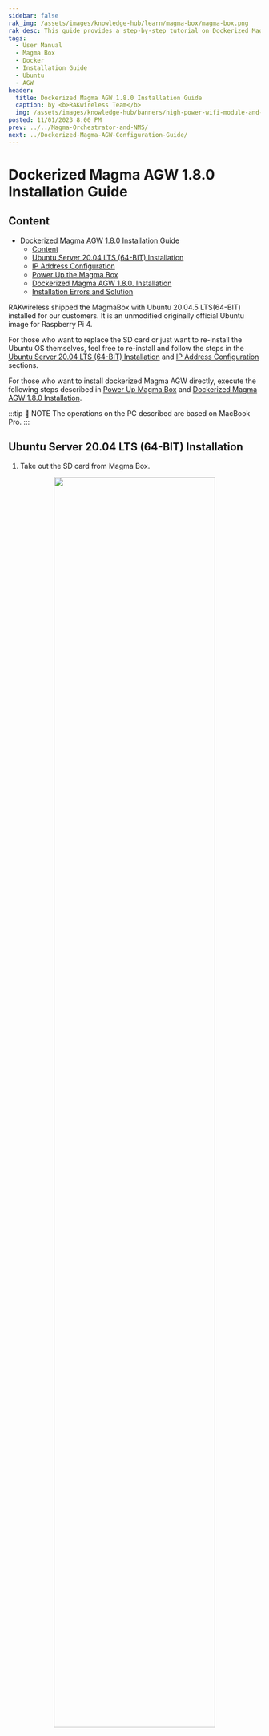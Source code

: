 ```yaml
---
sidebar: false
rak_img: /assets/images/knowledge-hub/learn/magma-box/magma-box.png
rak_desc: This guide provides a step-by-step tutorial on Dockerized Magma AGW 1.8.0 Configuration.
tags:
  - User Manual
  - Magma Box
  - Docker
  - Installation Guide
  - Ubuntu
  - AGW
header:
  title: Dockerized Magma AGW 1.8.0 Installation Guide
  caption: by <b>RAKwireless Team</b>
  img: /assets/images/knowledge-hub/banners/high-power-wifi-module-and-power-line-communications.jpg
posted: 11/01/2023 8:00 PM
prev: ../../Magma-Orchestrator-and-NMS/
next: ../Dockerized-Magma-AGW-Configuration-Guide/
---
```


# Dockerized Magma AGW 1.8.0 Installation Guide

## Content

- [Dockerized Magma AGW 1.8.0 Installation Guide](#dockerized-magma-agw-180-installation-guide)
  - [Content](#content)
  - [Ubuntu Server 20.04 LTS (64-BIT) Installation](#ubuntu-server-2004-lts-64-bit-installation)
  - [IP Address Configuration](#ip-address-configuration)
  - [Power Up the Magma Box](#power-up-the-magma-box)
  - [Dockerized Magma AGW 1.8.0. Installation](#dockerized-magma-agw-180-installation)
  - [Installation Errors and Solution](#installation-errors-and-solution)

RAKwireless shipped the MagmaBox with Ubuntu 20.04.5 LTS(64-BIT) installed for our customers. It is an unmodified originally official Ubuntu image for Raspberry Pi 4.

For those who want to replace the SD card or just want to re-install the Ubuntu OS themselves, feel free to re-install and follow the steps in the [Ubuntu Server 20.04 LTS (64-BIT) Installation](#ubuntu-server-2004-lts-64-bit-installation) and [IP Address Configuration](#ip-address-configuration) sections.

For those who want to install dockerized Magma AGW directly, execute the following steps described in [Power Up Magma Box](#power-up-the-magma-box) and [Dockerized Magma AGW 1.8.0 Installation](#dockerized-magma-agw-180-installation).

:::tip 📝 NOTE
The operations on the PC described are based on MacBook Pro.
:::

## Ubuntu Server 20.04 LTS (64-BIT) Installation

1. Take out the SD card from Magma Box.

<p align="center">
<img src="/assets/images/knowledge-hub/learn/magma-box/installation-guide/1.remove-sd-card.png" width="80%">
</p>


2. Plug the SD card into your PC via an adapter.

<p align="center">
<img src="/assets/images/knowledge-hub/learn/magma-box/installation-guide/2.plug-sd-card.png" width="80%">
</p>


3. Download and install the **Raspberry Pi Imager**.
4. Open the Imager and click the **CHOOSE OS** button.

<p align="center">
<img src="/assets/images/knowledge-hub/learn/magma-box/installation-guide/3.pi-imager.png" width="80%">
</p>


5. Select **Other general-purpose OS**.

<p align="center">
<img src="/assets/images/knowledge-hub/learn/magma-box/installation-guide/4.gen-purpose.png" width="80%">
</p>


6. Then choose the **Ubuntu** item to list the available Ubuntu OS images. Make sure you choose the Ubuntu Server 20.04.5 LTS (64-bit).

<p align="center">
<img src="/assets/images/knowledge-hub/learn/magma-box/installation-guide/5.ubuntu.png" width="80%">
</p>


<p align="center">
<img src="/assets/images/knowledge-hub/learn/magma-box/installation-guide/6.ubuntu-server.png" width="80%">
</p>


7. Back to the main page of Raspberry Pi Imager, click the **CHOOSE STORAGE** button to choose the SD card just plugged in.

<p align="center">
<img src="/assets/images/knowledge-hub/learn/magma-box/installation-guide/7.choose-storage.png" width="80%">
</p>


<p align="center">
<img src="/assets/images/knowledge-hub/learn/magma-box/installation-guide/8.reader.png" width="80%">
</p>


8. Click **WRITE** to flush the Ubuntu OS into the SD card.

<p align="center">
<img src="/assets/images/knowledge-hub/learn/magma-box/installation-guide/9.write.png" width="80%">
</p>


<p align="center">
<img src="/assets/images/knowledge-hub/learn/magma-box/installation-guide/10.erase.png" width="80%">
</p>


<p align="center">
<img src="/assets/images/knowledge-hub/learn/magma-box/installation-guide/11.write.png" width="80%">
</p>


<p align="center">
<img src="/assets/images/knowledge-hub/learn/magma-box/installation-guide/12.write-success.png" width="80%">
</p>


The Ubuntu Server 20.04.5 LTS (64-bit) is now flashed to the SD card.

## IP Address Configuration

Before anything else, configure first the IP addresses before powering up the Magma Box.

1. Plug the SD card back into the Magma Box. Make sure it has an IP address configured so it can SSH or connect the 4G radio to the box.

Here shows the traditional network architecture for Magma Box developments.

<p align="center">
<img src="/assets/images/knowledge-hub/learn/magma-box/installation-guide/13.ip-config.png" width="80%">
</p>


2. Usually, configuring a static IP address for the Magma Box's **eth1** port is needed, and a dynamic IP address is allocated from the home router for Magma Box's **eth0** port.

Follow the steps below to setup the IP addresses:

 - Take out the SD card from the PC and re-plug it again.
 - Edit the `network-config` file under the SD card's root directory.
 - Add the eth port's configuration. Configure **eth1** static IP address to `10.0.2.1/24`.

    ```
    # vim /Volumes/system-boot/network-config
    eth1:
    dhcp4: false
    optional: true
    addresses: [10.0.2.1/24]
    ```

<p align="center">
<img src="/assets/images/knowledge-hub/learn/magma-box/installation-guide/14.port-config.png" width="80%">
</p>


   - Save the changes and quit, then push the SD card out of the PC.

## Power Up the Magma Box

After the installation and configuration, connect and power up the Magma Box. This guide assumes that your PC's **eth0** port has been configured with a static IP address that's in the same subnet as Magma Box's **eth1** port. For example, `10.0.2.2/24`.

<p align="center">
<img src="/assets/images/knowledge-hub/learn/magma-box/installation-guide/15.power-up.png" width="80%">
</p>


1. Plug the SD card into the Magma Box.
2. Connect the Magma Box **eth0**, the native ethernet port, to the home router with the ethernet cable.
3. Plug the USB-to-Ethernet adapter into the blue-colored USB port on the Magma Box.

<p align="center">
<img src="/assets/images/knowledge-hub/learn/magma-box/installation-guide/16.usb-ethernet.png" width="80%">
</p>


4. Connect your PC to the USB-to-Ethernet adapter with the ethernet cable.
5. Plug the power supply into the Magma Box.
6. Now the Magma Box is powered up. The Magma Box's status can be verified via ping 10.0.2.1 from the PC.

<p align="center">
<img src="/assets/images/knowledge-hub/learn/magma-box/installation-guide/17.verify.png" width="80%">
</p>


## Dockerized Magma AGW 1.8.0. Installation

After powering up the Magma Box, connect it with SSH with the initial Ubuntu password to install the latest dockerized Magma AGW 1.8.0.

1. Ubuntu will ask you to change the password the first time SSH to the Magma Box.

<p align="center">
<img src="/assets/images/knowledge-hub/learn/magma-box/installation-guide/18.install-docker.png" width="80%">
</p>


2. Then, SSH to Magma Box again after the password is changed.

<p align="center">
<img src="/assets/images/knowledge-hub/learn/magma-box/installation-guide/19.ssh-magma.png" width="80%">
</p>


3. Create an empty `rootCA.pem` before the installation.

```
# sudo mkdir -p /var/opt/magma/certs
# sudo touch /var/opt/magma/certs/rootCA.pem
```

<br>

4. Download the installation bash script from Magma's GitHub repository and execute.

```bash
# wget https://github.com/magma/magma/raw/v1.8/lte/gateway/deploy
/agw_install_docker.sh
# sudo bash agw_install_docker.sh
```

<p align="center">
<img src="/assets/images/knowledge-hub/learn/magma-box/installation-guide/20.script.png" width="80%">
</p>


:::tip 📝 NOTE
- If anything wrong happens in this stage, refer directly to [Installation Errors and Solution](#installation-errors-and-solution). (Optional)
- If all goes well, just wait until the installation is finished. It may take half an hour, depending on your home router's internet speed.
:::

<p align="center">
<img src="/assets/images/knowledge-hub/learn/magma-box/installation-guide/21.reboot.png" width="80%">
</p>


After that, the dockerized Magma AGW 1.8.0 is now successfully installed on the Magma Box. You can verify the docker container's status using the command:

```
sudo
docker ps
```

:::tip 📝 NOTE
Normally, the `control_proxy` is restarting all the time because of an empty `rootCA.pem` that is unavailable.
:::

<p align="center">
<img src="/assets/images/knowledge-hub/learn/magma-box/installation-guide/22.installation-success.png" width="80%">
</p>


## Installation Errors and Solution

Things may go wrong when executing Magma's official bash script `agw_install_docker.sh`.

**Error 1**: Waiting for cache lock: Could not get `lock/var/lib/dpkg/lock-frontend`. It is held by process `xxx`.

<p align="center">
<img src="/assets/images/knowledge-hub/learn/magma-box/installation-guide/23.error.png" width="80%">
</p>


- This error is caused by Ubuntu's self-update process which held the lock before the execution of the bash script `agw_install_docker.sh`.
- **Solution**: Reboot to terminate or wait for Ubuntu's self-update progress done, and then re-execute the bash script again.

**Error 2**: Failed to download key.

<p align="center">
<img src="/assets/images/knowledge-hub/learn/magma-box/installation-guide/24.error2.png" width="80%">
</p>

- This error may be caused by the network.
- **Solution**: Manually download and apply the key as the commands shown below, and then re-execute the bash script again.

```
# cat << EOF > /etc/apt/apt.conf.d/99insecurehttpsrepo
Acquire::https::artifactory.magmacore.org/artifactory/debian {
Verify-Peer "false";
Verify-Host "false";
};
EOF
# wget -qO - https://artifactory.magmacore.org:443/artifactory/api/gpg
/key/public | sudo apt-key add -
# sudo bash agw_install_docker.sh
```

:::tip 📝 NOTE
If you have experienced errors not listed above, feel free to contact us.
:::
